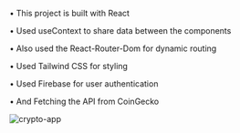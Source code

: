 
 • This project is built with React 
 
 • Used useContext to share data between the components
 
 • Also used the React-Router-Dom for dynamic routing
 
 • Used Tailwind CSS for styling
 
 • Used Firebase for user authentication
 
 • And Fetching the API from CoinGecko
 
 
 
 
 ![crypto-app](https://user-images.githubusercontent.com/102383362/185799401-6ca4921b-a972-4ac5-8bea-0287bf60b1b8.png)

